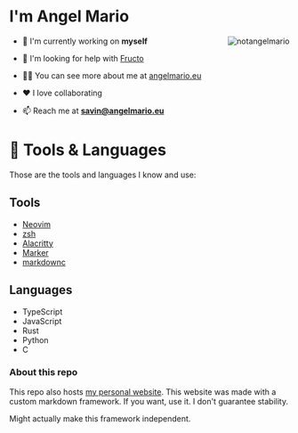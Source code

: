 # I'm Angel Mario

<img align="right" src="https://github-readme-stats.vercel.app/api?username=notangelmario&show_icons=true&locale=en&theme=gruvbox" alt="notangelmario" />

- 🔭 I'm currently working on **myself**

- 🤝 I'm looking for help with [Fructo](https://fructo.land)

- 👨‍💻 You can see more about me at [angelmario.eu](https://angelmario.eu)

- ❤️ I love collaborating

- 📫 Reach me at **savin@angelmario.eu**

# 🧰 Tools & Languages

Those are the tools and languages I know and use:

## Tools
* [Neovim](https://neovim.io/)
* [zsh](https://www.zsh.org/)
* [Alacritty](https://alacritty.org/)
* [Marker](https://marker.fructo.land)
* [markdownc](https://github.com/notangelmario/markdownc)

## Languages
* TypeScript
* JavaScript
* Rust
* Python
* C

### About this repo

This repo also hosts [my personal website](https://angelmario.eu). This website 
was made with a custom markdown framework. If you want, use it. I don't guarantee
stability.

Might actually make this framework independent.
